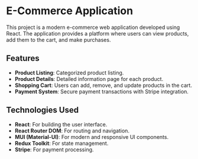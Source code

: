 # E-Commerce Application

This project is a modern e-commerce web application developed using React. The application provides a platform where users can view products, add them to the cart, and make purchases.

## Features

- **Product Listing**: Categorized product listing.
- **Product Details**: Detailed information page for each product.
- **Shopping Cart**: Users can add, remove, and update products in the cart.
- **Payment System**: Secure payment transactions with Stripe integration.

## Technologies Used

- **React**: For building the user interface.
- **React Router DOM**: For routing and navigation.
- **MUI (Material-UI)**: For modern and responsive UI components.
- **Redux Toolkit**: For state management.
- **Stripe**: For payment processing.
